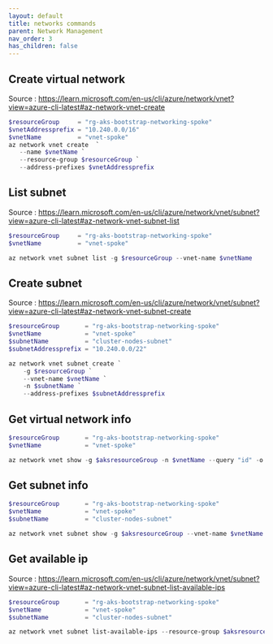 ```yaml
---
layout: default
title: networks commands
parent: Network Management
nav_order: 3
has_children: false
---
```


## Create virtual network

Source : <https://learn.microsoft.com/en-us/cli/azure/network/vnet?view=azure-cli-latest#az-network-vnet-create>

``` powershell
$resourceGroup     = "rg-aks-bootstrap-networking-spoke"
$vnetAddressprefix = "10.240.0.0/16"
$vnetName          = "vnet-spoke"
az network vnet create  `
   --name $vnetName `
   --resource-group $resourceGroup `
   --address-prefixes $vnetAddressprefix 
```

## List subnet

Source : <https://learn.microsoft.com/en-us/cli/azure/network/vnet/subnet?view=azure-cli-latest#az-network-vnet-subnet-list>

```powershell
$resourceGroup     = "rg-aks-bootstrap-networking-spoke"
$vnetName          = "vnet-spoke"

az network vnet subnet list -g $resourceGroup --vnet-name $vnetName
```

## Create subnet

Source : <https://learn.microsoft.com/en-us/cli/azure/network/vnet/subnet?view=azure-cli-latest#az-network-vnet-subnet-create>

``` powershell
$resourceGroup       = "rg-aks-bootstrap-networking-spoke"
$vnetName            = "vnet-spoke"
$subnetName          = "cluster-nodes-subnet"
$subnetAddressprefix = "10.240.0.0/22"

az network vnet subnet create `
    -g $resourceGroup `
    --vnet-name $vnetName `
    -n $subnetName `
    --address-prefixes $subnetAddressprefix

```

## Get virtual network info

``` powershell
$resourceGroup       = "rg-aks-bootstrap-networking-spoke"
$vnetName            = "vnet-spoke"

az network vnet show -g $aksresourceGroup -n $vnetName --query "id" -o tsv

```

## Get subnet info

``` powershell
$resourceGroup       = "rg-aks-bootstrap-networking-spoke"
$vnetName            = "vnet-spoke"
$subnetName          = "cluster-nodes-subnet"

az network vnet subnet show -g $aksresourceGroup --vnet-name $vnetName -n $nodesSubnetName --query "id" -o tsv

```

## Get available ip

Source : <https://learn.microsoft.com/en-us/cli/azure/network/vnet/subnet?view=azure-cli-latest#az-network-vnet-subnet-list-available-ips>

``` powershell
$resourceGroup       = "rg-aks-bootstrap-networking-spoke"
$vnetName            = "vnet-spoke"
$subnetName          = "cluster-nodes-subnet"

az network vnet subnet list-available-ips --resource-group $aksresourceGroup --vnet-name $vnetName -n $nodesSubnetName

```
